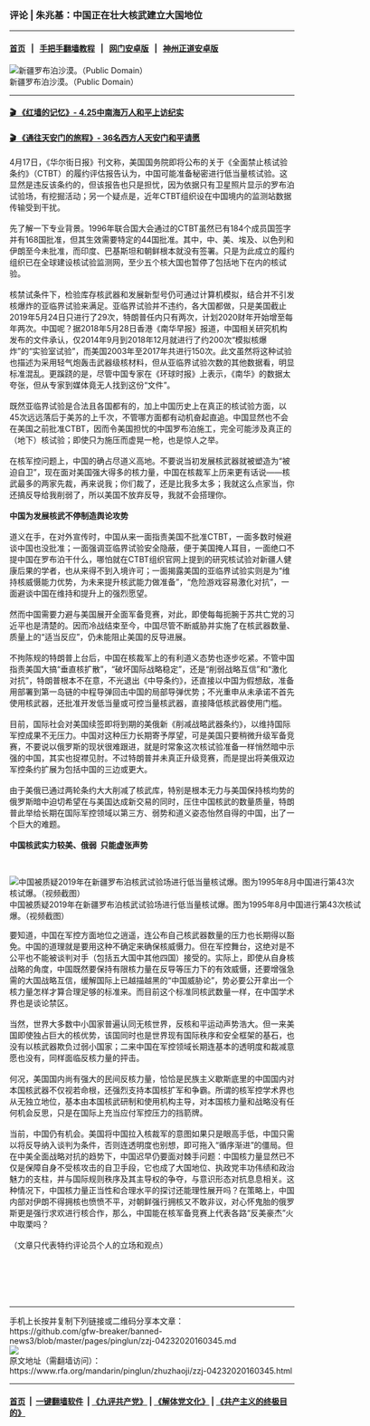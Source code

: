 ### 评论 | 朱兆基：中国正在壮大核武建立大国地位
------------------------

#### [首页](https://github.com/gfw-breaker/banned-news3/blob/master/README.md) &nbsp;&nbsp;|&nbsp;&nbsp; [手把手翻墙教程](https://github.com/gfw-breaker/guides/wiki) &nbsp;&nbsp;|&nbsp;&nbsp; [网门安卓版](https://github.com/oGate2/oGate) &nbsp;&nbsp;|&nbsp;&nbsp; [神州正道安卓版](https://github.com/SzzdOgate/update) 



<div id="headerimg">
 <img alt="新疆罗布泊沙漠。（Public Domain）" src="https://www.rfa.org/mandarin/pinglun/zhuzhaoji/zzj-04232020160345.html/800px-Basin_of_Lop_Nur_90.25E_40.10N_Desert_of_Lop_Kum_Tagh_and_Astin_Tagh-600x400.jpg/image" title="新疆罗布泊沙漠。（Public Domain）"/>
 <div id="headerimgcontents">
  <div id="headerimgcaption">
   <span>
    新疆罗布泊沙漠。（Public Domain）
   </span>
   <!-- zoomattribute -->
  </div>
  <!-- headerimgcaption -->
 </div>
 <!-- headerimagecontents -->
</div>

<hr/>


#### [ 🎬  《红墙的记忆》- 4.25中南海万人和平上访纪实](http://141.164.39.94:10000/videos/legend/425.html)

 #### [ 🎬  《通往天安门的旅程》- 36名西方人天安门和平请愿 ](141.164.39.94:10000/videos/legend/JTT.html)

<div id="storytext">
 <div>
  <div class="slot_header">
  </div>
 </div>
 <p>
  4月17日，《华尔街日报》刊文称，美国国务院即将公布的关于《全面禁止核试验条约》（CTBT）的履约评估报告认为，中国可能准备秘密进行低当量核试验。这显然是违反该条约的，但该报告也只是担忧，因为依据只有卫星照片显示的罗布泊试验场，有挖掘活动；另一个疑点是，近年CTBT组织设在中国境内的监测站数据传输受到干扰。
  <br/>
  <br/>
  先了解一下专业背景。1996年联合国大会通过的CTBT虽然已有184个成员国签字并有168国批准，但其生效需要特定的44国批准。其中，中、美、埃及、以色列和伊朗至今未批准，而印度、巴基斯坦和朝鲜根本就没有签署。只是为此成立的履约组织已在全球建设核试验监测网，至少五个核大国也暂停了包括地下在内的核试验。
  <br/>
  <br/>
  核禁试条件下，检验库存核武器和发展新型号仍可通过计算机模拟，结合并不引发核爆炸的亚临界试验来满足。亚临界试验并不违约，各大国都做，只是美国截止2019年5月24日只进行了29次，特朗普任内只有两次，计划2020财年开始增至每年两次。中国呢？据2018年5月28日香港《南华早报》报道，中国相关研究机构发布的文件承认，仅2014年9月到2018年12月就进行了约200次“模拟核爆炸”的“实验室试验”，而美国2003年至2017年共进行150次。此文虽然将这种试验也描述为采用轻气炮轰击武器级核材料，但从亚临界试验次数的其他数据看，明显标准混乱。更蹊跷的是，尽管中国专家在《环球时报》上表示，《南华》的数据太夸张，但从专家到媒体竟无人找到这份“文件”。
  <br/>
  <br/>
  既然亚临界试验是合法且各国都有的，加上中国历史上在真正的核试验方面，以45次远远落后于美苏的上千次，不管哪方面都有动机奋起直追。中国显然也不会在美国之前批准CTBT，因而令美国担忧的中国罗布泊施工，完全可能涉及真正的（地下）核试验；即使只为施压而虚晃一枪，也是惊人之举。
  <br/>
  <br/>
  在核军控问题上，中国的确占尽道义高地。不要说当初发展核武器就被塑造为“被迫自卫”，现在面对美国强大得多的核力量，中国在核裁军上历来更有话说——核武最多的两家先裁，再来说我；你们裁了，还是比我多太多；我就这么点家当，你还搞反导给我削弱了，所以美国不放弃反导，我就不会搭理你。
  <br/>
  <br/>
  <b>
   中国为发展核武不停制造舆论攻势
  </b>
  <br/>
  <br/>
  道义在手，在对外宣传时，中国从来一面指责美国不批准CTBT，一面多数时候避谈中国也没批准；一面强调亚临界试验安全隐蔽，便于美国掩人耳目，一面绝口不提中国在罗布泊干什么，哪怕就在CTBT组织官网上提到的研究核试验对新疆人健康后果的学者，也从来得不到入境许可；一面揭露美国的亚临界试验实则是为“维持核威慑能力优势，为未来提升核武能力做准备”，“危险游戏容易激化对抗”，一面避谈中国在维持和提升上的强烈愿望。
  <br/>
  <br/>
  然而中国需要力避与美国展开全面军备竞赛，对此，即使每每扼腕于苏共亡党的习近平也是清楚的。因而冷战结束至今，中国尽管不断威胁并实施了在核武器数量、质量上的“适当反应”，仍未能阻止美国的反导进展。
  <br/>
  <br/>
  不拘陈规的特朗普上台后，中国在核裁军上的有利道义态势也逐步吃紧。不管中国指责美国大搞“垂直核扩散”，“破坏国际战略稳定”，还是“削弱战略互信”和“激化对抗”，特朗普根本不在意，不光退出《中导条约》，还直接以中国为假想敌，准备用部署到第一岛链的中程导弹回击中国的局部导弹优势；不光重申从未承诺不首先使用核武器，还批准开发低当量或可控当量核武器，直接降低核武器使用门槛。
  <br/>
  <br/>
  目前，国际社会对美国续签即将到期的美俄新《削减战略武器条约》，以维持国际军控成果不无压力。中国对这种压力长期寄予厚望，可是美国只要稍微升级军备竞赛，不要说以俄罗斯的现状很难跟进，就是时常象这次核试验准备一样悄然暗中示强的中国，其实也捉襟见肘。不过特朗普并未真正升级竞赛，而是提出将美俄双边军控条约扩展为包括中国的三边或更大。
  <br/>
  <br/>
  由于美俄已通过两轮条约大大削减了核武库，特别是根本无力与美国保持核均势的俄罗斯暗中迫切希望在与美国达成新交易的同时，压住中国核武的数量质量，特朗普此举给长期在国际军控领域以第三方、弱势和道义姿态怡然自得的中国，出了一个巨大的难题。
  <br/>
  <b>
   <br/>
   中国核武实力较美、俄弱  只能虚张声势
  </b>
 </p>
 <p>
  <b>
  </b>
  <br/>
  <div class="image-inline captioned" style="width:622px;">
   <div style="width:622px;">
    <img alt="中国被质疑2019年在新疆罗布泊核武试验场进行低当量核试爆。图为1995年8月中国进行第43次核试爆。（视频截图）" src="https://www.rfa.org/mandarin/zhuanlan/junshiwujinqu/mil-04232020124706.html/1.jpg" title="中国被质疑2019年在新疆罗布泊核武试验场进行低当量核试爆。图为1995年8月中国进行第43次核试爆。（视频截图）"/>
   </div>
   <div class="image-caption">
    <span style="width:622px;">
     中国被质疑2019年在新疆罗布泊核武试验场进行低当量核试爆。图为1995年8月中国进行第43次核试爆。（视频截图）
    </span>
    <span class="copyright">
    </span>
   </div>
  </div>
 </p>
 <p>
  要知道，中国在军控方面地位之逍遥，连公布自己核武器数量的压力也长期得以豁免。中国的道理就是要用这种不确定来确保核威慑力。但在军控舞台，这绝对是不公平也不能被谈判对手（包括五大国中其他四国）接受的。实际上，即使从自身核战略的角度，中国既然要保持有限核力量在反导等压力下的有效威慑，还要增强急需的大国战略互信，缓解国际上已越描越黑的“中国威胁论”，势必要公开拿出一个核力量怎样才算合理足够的标准来。而目前这个标准同核武数量一样，在中国学术界也是谈论禁区。
  <br/>
  <br/>
  当然，世界大多数中小国家普遍认同无核世界，反核和平运动声势浩大。但一来美国即使独占巨大的核优势，该国同时也是世界现有国际秩序和安全框架的基石，也没有以核武器欺负过弱小国家；二来中国在军控领域长期连基本的透明度和裁减意愿也没有，同样面临反核力量的抨击。
  <br/>
  <br/>
  何况，美国国内尚有强大的民间反核力量，恰恰是民族主义歇斯底里的中国国内对本国核武器不仅视若命根，还强烈支持本国核扩军和争霸。所谓的核军控学术界也从无独立地位，基本由本国核武研制和使用机构主导，对本国核力量和战略没有任何机会反思，只是在国际上充当应付军控压力的挡箭牌。
  <br/>
  <br/>
  当前，中国仍有机会。美国将中国拉入核裁军的意图如果只是眼高手低，中国只需以将反导纳入谈判为条件，否则连透明度也别想，即可拖入“循序渐进”的僵局。但在中美全面战略对抗的趋势下，中国迟早仍要面对棘手问题：中国核力量显然已不仅是保障自身不受核攻击的自卫手段，它也成了大国地位、执政党丰功伟绩和政治魅力的支柱，并与国际规则秩序及其主导权的争夺，与意识形态对抗息息相关。这种情况下，中国核力量正当性和合理水平的探讨还能理性展开吗？在策略上，中国内部对伊朗不得拥核也愤愤不平，对朝鲜强行拥核又不敢非议，对心怀鬼胎的俄罗斯更是强行求欢进行核合作，那么，中国能在核军备竞赛上代表各路“反美豪杰”火中取栗吗？
  <br/>
  <br/>
  （文章只代表特约评论员个人的立场和观点）
  <br/>
  <br/>
  <br/>
  <br/>
  <br/>
  <br/>
 </p>
</div>

<hr/>
手机上长按并复制下列链接或二维码分享本文章：<br/>
https://github.com/gfw-breaker/banned-news3/blob/master/pages/pinglun/zzj-04232020160345.md <br/>
<a href='https://github.com/gfw-breaker/banned-news3/blob/master/pages/pinglun/zzj-04232020160345.md'><img src='https://github.com/gfw-breaker/banned-news3/blob/master/pages/pinglun/zzj-04232020160345.md.png'/></a> <br/>
原文地址（需翻墙访问）：https://www.rfa.org/mandarin/pinglun/zhuzhaoji/zzj-04232020160345.html


------------------------
#### [首页](https://github.com/gfw-breaker/banned-news3/blob/master/README.md) &nbsp;|&nbsp; [一键翻墙软件](https://github.com/gfw-breaker/nogfw/blob/master/README.md) &nbsp;| [《九评共产党》](https://github.com/gfw-breaker/9ping.md/blob/master/README.md#九评之一评共产党是什么) | [《解体党文化》](https://github.com/gfw-breaker/jtdwh.md/blob/master/README.md) | [《共产主义的终极目的》](https://github.com/gfw-breaker/gczydzjmd.md/blob/master/README.md)


<img src='http://gfw-breaker.win/banned-news3/pages/pinglun/zzj-04232020160345.md' width='0px' height='0px'/>